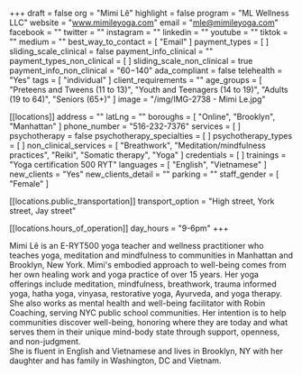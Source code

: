+++
draft = false
org = "Mimi Lê"
highlight = false
program = "ML Wellness LLC"
website = "www.mimileyoga.com"
email = "mle@mimileyoga.com"
facebook = ""
twitter = ""
instagram = ""
linkedin = ""
youtube = ""
tiktok = ""
medium = ""
best_way_to_contact = [ "Email" ]
payment_types = [ ]
sliding_scale_clinical = false
payment_info_clinical = ""
payment_types_non_clinical = [ ]
sliding_scale_non_clinical = true
payment_info_non_clinical = "$60-$140"
ada_compliant = false
telehealth = "Yes"
tags = [ "individual" ]
client_requirements = ""
age_groups = [
  "Preteens and Tweens (11 to 13)",
  "Youth and Teenagers (14 to 19)",
  "Adults (19 to 64)",
  "Seniors (65+)"
]
image = "/img/IMG-2738 - Mimi Le.jpg"

[[locations]]
address = ""
latLng = ""
boroughs = [ "Online", "Brooklyn", "Manhattan" ]
phone_number = "516-232-7376"
services = [ ]
psychotherapy = false
psychotherapy_specialties = [ ]
psychotherapy_types = [ ]
non_clinical_services = [
  "Breathwork",
  "Meditation/mindfulness practices",
  "Reiki",
  "Somatic therapy",
  "Yoga"
]
credentials = [ ]
trainings = "Yoga certification 500 RYT"
languages = [ "English", "Vietnamese" ]
new_clients = "Yes"
new_clients_detail = ""
parking = ""
staff_gender = [ "Female" ]

  [[locations.public_transportation]]
  transport_option = "High street, York street, Jay street"

  [[locations.hours_of_operation]]
  day_hours = "9-6pm"
+++

Mimi Lê is an E-RYT500 yoga teacher and wellness practitioner who teaches yoga, meditation and mindfulness to communities in Manhattan and Brooklyn, New York. Mimi's embodied approach to well-being comes from her own healing work and yoga practice of over 15 years. Her yoga offerings include meditation, mindfulness, breathwork, trauma informed yoga, hatha yoga, vinyasa, restorative yoga, Ayurveda, and yoga therapy. She also works as mental health and well-being facilitator with Robin Coaching, serving NYC public school communities. Her intention is to help communities discover well-being, honoring where they are today and what serves them in their unique mind-body state through support, openness, and non-judgment. <br>
She is fluent in English and Vietnamese and lives in Brooklyn, NY with her daughter and has family in Washington, DC and Vietnam. <br>
